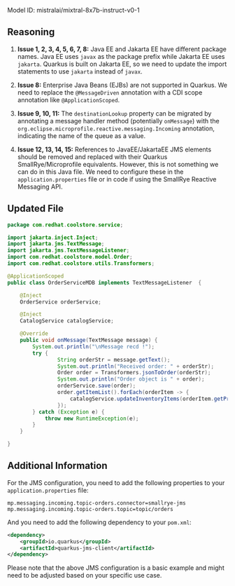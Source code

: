 Model ID: mistralai/mixtral-8x7b-instruct-v0-1

## Reasoning

1. **Issue 1, 2, 3, 4, 5, 6, 7, 8:** Java EE and Jakarta EE have different package names. Java EE uses `javax` as the package prefix while Jakarta EE uses `jakarta`. Quarkus is built on Jakarta EE, so we need to update the import statements to use `jakarta` instead of `javax`.

2. **Issue 8:** Enterprise Java Beans (EJBs) are not supported in Quarkus. We need to replace the `@MessageDriven` annotation with a CDI scope annotation like `@ApplicationScoped`.

3. **Issue 9, 10, 11:** The `destinationLookup` property can be migrated by annotating a message handler method (potentially `onMessage`) with the `org.eclipse.microprofile.reactive.messaging.Incoming` annotation, indicating the name of the queue as a value.

4. **Issue 12, 13, 14, 15:** References to JavaEE/JakartaEE JMS elements should be removed and replaced with their Quarkus SmallRye/Microprofile equivalents. However, this is not something we can do in this Java file. We need to configure these in the `application.properties` file or in code if using the SmallRye Reactive Messaging API.

## Updated File

```java
package com.redhat.coolstore.service;

import jakarta.inject.Inject;
import jakarta.jms.TextMessage;
import jakarta.jms.TextMessageListener;
import com.redhat.coolstore.model.Order;
import com.redhat.coolstore.utils.Transformers;

@ApplicationScoped
public class OrderServiceMDB implements TextMessageListener  {

    @Inject
    OrderService orderService;

    @Inject
    CatalogService catalogService;

    @Override
    public void onMessage(TextMessage message) {
        System.out.println("\nMessage recd !");
        try {
                String orderStr = message.getText();
                System.out.println("Received order: " + orderStr);
                Order order = Transformers.jsonToOrder(orderStr);
                System.out.println("Order object is " + order);
                orderService.save(order);
                order.getItemList().forEach(orderItem -> {
                    catalogService.updateInventoryItems(orderItem.getProductId(), orderItem.getQuantity());
                });
        } catch (Exception e) {
            throw new RuntimeException(e);
        }
    }

}
```

## Additional Information

For the JMS configuration, you need to add the following properties to your `application.properties` file:

```
mp.messaging.incoming.topic-orders.connector=smallrye-jms
mp.messaging.incoming.topic-orders.topic=topic/orders
```

And you need to add the following dependency to your `pom.xml`:

```xml
<dependency>
    <groupId>io.quarkus</groupId>
    <artifactId>quarkus-jms-client</artifactId>
</dependency>
```

Please note that the above JMS configuration is a basic example and might need to be adjusted based on your specific use case.
